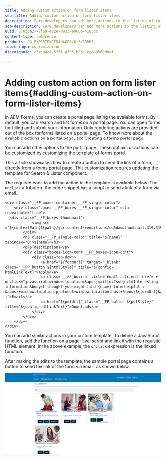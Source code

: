 ```yaml
---
title: Adding custom action on form lister items
seo-title: Adding custom action on form lister items
description: Form developers can add more actions to the listing of forms on the forms portal page. By default, the form listing allows you to access the form, fill it, and submit it.
seo-description: Form developers can add more actions to the listing of forms on the forms portal page. By default, the form listing allows you to access the form, fill it, and submit it.
uuid: 5703ba27-7fb8-482e-b933-a060574165dc
content-type: reference
products: SG_EXPERIENCEMANAGER/6.5/FORMS
topic-tags: customization
discoiquuid: c34dd4c2-5fff-4355-b86d-cc8a956dd8af

---
```


# Adding custom action on form lister items{#adding-custom-action-on-form-lister-items}

In AEM Forms, you can create a portal page listing the available forms. By default, you can search and list forms on a portal page. You can open forms for filling and submit your information. Only rendering actions are provided out of the box for forms listed on a portal page. To know more about the available actions on a portal page, see [Creating a forms portal page](../../forms/using/creating-form-portal-page.md).

You can add other options to the portal page. These options or actions can be customized by customizing the template of forms portal.

This article showcases how to create a button to send the link of a form, directly from a forms portal page. This customization requires updating the template for Search & Lister component.

The required code to add the action to the template is available below. The `onclick` attribute in the code snippet has a script to send a link of a form via email.

```mxml
<div class="__FP_boxes-container __FP_single-color">
    <div class="boxes __FP_boxes __FP_single-color" data-repeatable="true">
  <div class="__FP_boxes-thumbnail">
            <img src ="${contextPath}${path}/jcr:content/renditions/cq5dam.thumbnail.319.319.png">
        </div>
        <h3 class="__FP_single-color" title="${name}" tabindex="0">${name}</h3>
        <p>${description}</p>
        <div class="boxes-icon-cont __FP_boxes-icon-cont">
            <div class="op-dow">
                <a href="${formUrl}" target="_blank" class="__FP_button ${htmlStyle}" title="${config-htmlLinkText}">Apply</a>
                <a class="__FP_button" title="Email a friend" href="#" onclick="javascript:window.location=&apos;mailto:?subject=Interesting information&body=I thought you might find {name} form helpful :  &apos;+window.location.protocol+window.location.host+&apos;${formUrl}&apos; ;">Email</a>
                <a href="${pdfUrl}" class="__FP_button ${pdfStyle}" title="${config-pdfLinkText}">Download</a>
            </div>
        </div>
    </div>
</div>
```

You can add similar actions in your custom template. To define a JavaScript function, add the function on a page-level script and link it with the requisite HTML element. In the above example, the `onclick` expression is the linked function.

After making the edits to the template, the sample portal page contains a button to send the link of the form via email, as shown below.

![](assets/email.png)

